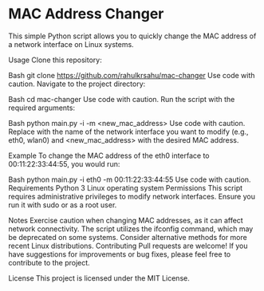 # MAC Address Changer

This simple Python script allows you to quickly change the MAC address of a network interface on Linux systems.

Usage
Clone this repository:

Bash
git clone https://github.com/rahulkrsahu/mac-changer
Use code with caution.
Navigate to the project directory:

Bash
cd mac-changer
Use code with caution.
Run the script with the required arguments:

Bash
python main.py -i <interface> -m <new_mac_address>
Use code with caution.
Replace <interface> with the name of the network interface you want to modify (e.g., eth0, wlan0) and <new_mac_address> with the desired MAC address.

Example
To change the MAC address of the eth0 interface to 00:11:22:33:44:55, you would run:

Bash
python main.py -i eth0 -m 00:11:22:33:44:55
Use code with caution.
Requirements
Python 3
Linux operating system
Permissions
This script requires administrative privileges to modify network interfaces. Ensure you run it with sudo or as a root user.

Notes
Exercise caution when changing MAC addresses, as it can affect network connectivity.
The script utilizes the ifconfig command, which may be deprecated on some systems. Consider alternative methods for more recent Linux distributions.
Contributing
Pull requests are welcome! If you have suggestions for improvements or bug fixes, please feel free to contribute to the project.

License
This project is licensed under the MIT License.
